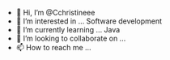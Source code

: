 - 👋 Hi, I’m @Cchristineee
- 👀 I’m interested in ... Software development 
- 🌱 I’m currently learning ... Java
- 💞️ I’m looking to collaborate on ... 
- 📫 How to reach me ...

<!---
Cchristineee/Cchristineee is a ✨ special ✨ repository because its `README.md` (this file) appears on your GitHub profile.
You can click the Preview link to take a look at your changes.
--->
